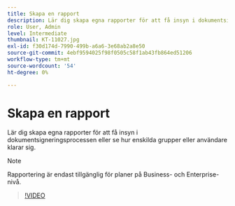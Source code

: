 ```yaml
---
title: Skapa en rapport
description: Lär dig skapa egna rapporter för att få insyn i dokumentsigneringsprocessen
role: User, Admin
level: Intermediate
thumbnail: KT-11027.jpg
exl-id: f30d174d-7990-499b-a6a6-3e68ab2a8e50
source-git-commit: 4ebf9594025f98f0505c58f1ab43fb864ed51206
workflow-type: tm+mt
source-wordcount: '54'
ht-degree: 0%

---
```


# Skapa en rapport

Lär dig skapa egna rapporter för att få insyn i dokumentsigneringsprocessen eller se hur enskilda grupper eller användare klarar sig.

>[!NOTE]
>
>Rapportering är endast tillgänglig för planer på Business- och Enterprise-nivå.

>[!VIDEO](https://video.tv.adobe.com/v/346754?quality=12&learn=on&hidetitle=true)
